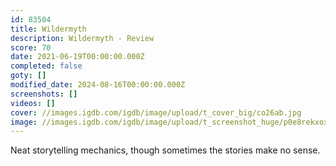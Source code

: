 ```yaml
---
id: 83504
title: Wildermyth
description: Wildermyth - Review
score: 70
date: 2021-06-19T00:00:00.000Z
completed: false
goty: []
modified_date: 2024-08-16T00:00:00.000Z
screenshots: []
videos: []
cover: //images.igdb.com/igdb/image/upload/t_cover_big/co26ab.jpg
image: //images.igdb.com/igdb/image/upload/t_screenshot_huge/p0e8rekxoxbrjxavyskk.jpg
---
```

Neat storytelling mechanics, though sometimes the stories make no sense.